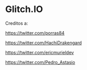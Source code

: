 # Glitch.IO

Creditos a:

https://twitter.com/porras84

https://twitter.com/HachiDrakengard

https://twitter.com/ericmurieldev

https://twitter.com/Pedro_Astasio
